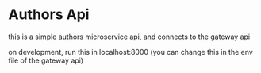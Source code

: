 # Authors Api 

this is a simple authors microservice api, and connects to the gateway api 

on development, run this in localhost:8000 (you can change this in the env file of the gateway api)